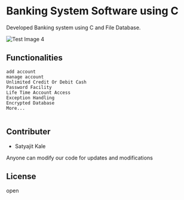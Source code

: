 # Banking System Software using C

Developed Banking system using C and File Database.

 
![Test Image 4](https://nareshit.com/wp-content/uploads/2018/08/C-Programming-online-training-nareshit.jpg)
## Functionalities

```cp
add account
manage account
Unlimited Credit Or Debit Cash
Password Facility
Life Time Account Access
Exception Handling
Encrypted Database
More...
 
```

## Contributer
   - Satyajit Kale

Anyone can modify our code for updates and modifications

## License
open
